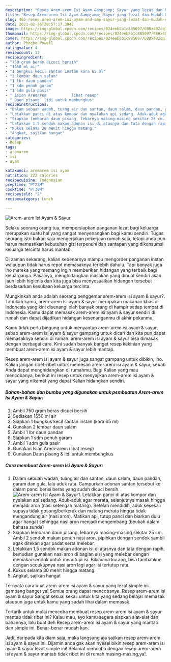 ```yaml
---
description: "Resep Arem-arem Isi Ayam &amp;amp; Sayur yang lezat dan Mudah Dibuat"
title: "Resep Arem-arem Isi Ayam &amp;amp; Sayur yang lezat dan Mudah Dibuat"
slug: 465-resep-arem-arem-isi-ayam-and-amp-sayur-yang-lezat-dan-mudah-dibuat
date: 2021-02-26T20:57:17.394Z
image: https://img-global.cpcdn.com/recipes/024eeb8b1c885697/680x482cq70/arem-arem-isi-ayam-sayur-foto-resep-utama.jpg
thumbnail: https://img-global.cpcdn.com/recipes/024eeb8b1c885697/680x482cq70/arem-arem-isi-ayam-sayur-foto-resep-utama.jpg
cover: https://img-global.cpcdn.com/recipes/024eeb8b1c885697/680x482cq70/arem-arem-isi-ayam-sayur-foto-resep-utama.jpg
author: Phoebe Powell
ratingvalue: 4
reviewcount: 12
recipeingredient:
- "750 gram beras dicuci bersih"
- "1650 ml air"
- "1 bungkus kecil santan instan kara 65 ml"
- "2 lembar daun salam"
- "1 lbr daun pandan"
- "1 sdm penuh garam"
- "1 sdm gula pasir"
- " Isian Aremarem           lihat resep"
- " Daun pisang  lidi untuk membungkus"
recipeinstructions:
- "Dalam sebuah wadah, tuang air dan santan, daun salam, daun pandan, garam dan gula, lalu aduk rata. Campurkan adonan santan tersebut ke dalam panci berisi beras yang sudah dicuci bersih."
- "Letakkan panci di atas kompor dan nyalakan api sedang. Aduk-aduk agar merata, selanjutnya masak hingga menjadi aron (nasi setengah matang). Setelah mendidih, aduk sesekali supaya tidak gosong/berkerak dan matang merata hingga tidak mengandung air (nasi aron). Matikan api, tutup panci dan biarkan dulu agar hangat sehingga nasi aron menjadi mengembang (beukah dalam bahasa sunda)"
- "Siapkan lembaran daun pisang, lebarnya masing-masing sekitar 25 cm. Ambil 2 sendok makan penuh nasi aron, pipihkan dengan sendok sambil agak ditekan agar padat serta melebar."
- "Letakkan 1,5 sendok makan adonan isi di atasnya dan tata dengan rapih, kemudian gunakan nasi aron di bagian sisi yang melebar dengan memakai sendok untuk menutupi isi. Bilamana kurang, bisa tambahkan dengan secukupnya nasi aron lagi agar isi tertutup rata."
- "Kukus selama 30 menit hingga matang."
- "Angkat, sajikan hangat"
categories:
- Resep
tags:
- aremarem
- isi
- ayam

katakunci: aremarem isi ayam 
nutrition: 222 calories
recipecuisine: Indonesian
preptime: "PT23M"
cooktime: "PT39M"
recipeyield: "2"
recipecategory: Lunch

---
```



![Arem-arem Isi Ayam &amp; Sayur](https://img-global.cpcdn.com/recipes/024eeb8b1c885697/680x482cq70/arem-arem-isi-ayam-sayur-foto-resep-utama.jpg)

Selaku seorang orang tua, mempersiapkan panganan lezat bagi keluarga merupakan suatu hal yang sangat menyenangkan bagi kamu sendiri. Tugas seorang istri bukan saja mengerjakan pekerjaan rumah saja, tetapi anda pun harus memastikan kebutuhan gizi terpenuhi dan santapan yang dikonsumsi keluarga tercinta harus mantab.

Di zaman  sekarang, kalian sebenarnya mampu mengorder panganan instan walaupun tidak harus repot memasaknya terlebih dahulu. Tapi banyak juga lho mereka yang memang ingin memberikan hidangan yang terbaik bagi keluarganya. Pasalnya, menghidangkan masakan yang dibuat sendiri akan jauh lebih higienis dan kita juga bisa menyesuaikan hidangan tersebut berdasarkan kesukaan keluarga tercinta. 



Mungkinkah anda adalah seorang penggemar arem-arem isi ayam &amp; sayur?. Tahukah kamu, arem-arem isi ayam &amp; sayur merupakan makanan khas di Indonesia yang kini disenangi oleh banyak orang di hampir setiap tempat di Indonesia. Kamu dapat memasak arem-arem isi ayam &amp; sayur sendiri di rumah dan dapat dijadikan hidangan kesenanganmu di akhir pekanmu.

Kamu tidak perlu bingung untuk menyantap arem-arem isi ayam &amp; sayur, sebab arem-arem isi ayam &amp; sayur gampang untuk dicari dan kita pun dapat memasaknya sendiri di rumah. arem-arem isi ayam &amp; sayur bisa dimasak dengan berbagai cara. Kini sudah banyak banget resep kekinian yang membuat arem-arem isi ayam &amp; sayur lebih mantap.

Resep arem-arem isi ayam &amp; sayur juga sangat gampang untuk dibikin, lho. Kalian jangan ribet-ribet untuk memesan arem-arem isi ayam &amp; sayur, sebab Anda dapat menghidangkan di rumahmu. Bagi Kalian yang mau mencobanya, berikut ini resep untuk menyajikan arem-arem isi ayam &amp; sayur yang nikamat yang dapat Kalian hidangkan sendiri.

<!--inarticleads1-->

##### Bahan-bahan dan bumbu yang digunakan untuk pembuatan Arem-arem Isi Ayam &amp; Sayur:

1. Ambil 750 gram beras dicuci bersih
1. Sediakan 1650 ml air
1. Siapkan 1 bungkus kecil santan instan (kara 65 ml)
1. Gunakan 2 lembar daun salam
1. Ambil 1 lbr daun pandan
1. Siapkan 1 sdm penuh garam
1. Ambil 1 sdm gula pasir
1. Gunakan  Isian Arem-arem           (lihat resep)
1. Gunakan  Daun pisang &amp; lidi untuk membungkus




<!--inarticleads2-->

##### Cara membuat Arem-arem Isi Ayam &amp; Sayur:

1. Dalam sebuah wadah, tuang air dan santan, daun salam, daun pandan, garam dan gula, lalu aduk rata. Campurkan adonan santan tersebut ke dalam panci berisi beras yang sudah dicuci bersih.
<img src="https://img-global.cpcdn.com/steps/76d3225f2d76f41e/160x128cq70/arem-arem-isi-ayam-sayur-langkah-memasak-1-foto.jpg" alt="Arem-arem Isi Ayam &amp; Sayur">1. Letakkan panci di atas kompor dan nyalakan api sedang. Aduk-aduk agar merata, selanjutnya masak hingga menjadi aron (nasi setengah matang). Setelah mendidih, aduk sesekali supaya tidak gosong/berkerak dan matang merata hingga tidak mengandung air (nasi aron). Matikan api, tutup panci dan biarkan dulu agar hangat sehingga nasi aron menjadi mengembang (beukah dalam bahasa sunda)
1. Siapkan lembaran daun pisang, lebarnya masing-masing sekitar 25 cm. Ambil 2 sendok makan penuh nasi aron, pipihkan dengan sendok sambil agak ditekan agar padat serta melebar.
1. Letakkan 1,5 sendok makan adonan isi di atasnya dan tata dengan rapih, kemudian gunakan nasi aron di bagian sisi yang melebar dengan memakai sendok untuk menutupi isi. Bilamana kurang, bisa tambahkan dengan secukupnya nasi aron lagi agar isi tertutup rata.
1. Kukus selama 30 menit hingga matang.
1. Angkat, sajikan hangat




Ternyata cara buat arem-arem isi ayam &amp; sayur yang lezat simple ini gampang banget ya! Semua orang dapat mencobanya. Resep arem-arem isi ayam &amp; sayur Sangat sesuai sekali untuk kita yang sedang belajar memasak ataupun juga untuk kamu yang sudah lihai dalam memasak.

Tertarik untuk mulai mencoba membuat resep arem-arem isi ayam &amp; sayur mantab tidak ribet ini? Kalau mau, ayo kamu segera siapkan alat-alat dan bahannya, lalu buat deh Resep arem-arem isi ayam &amp; sayur yang mantab dan simple ini. Benar-benar mudah kan. 

Jadi, daripada kita diam saja, maka langsung aja sajikan resep arem-arem isi ayam &amp; sayur ini. Dijamin anda gak akan nyesel bikin resep arem-arem isi ayam &amp; sayur lezat simple ini! Selamat mencoba dengan resep arem-arem isi ayam &amp; sayur mantab tidak ribet ini di rumah masing-masing,ya!.

